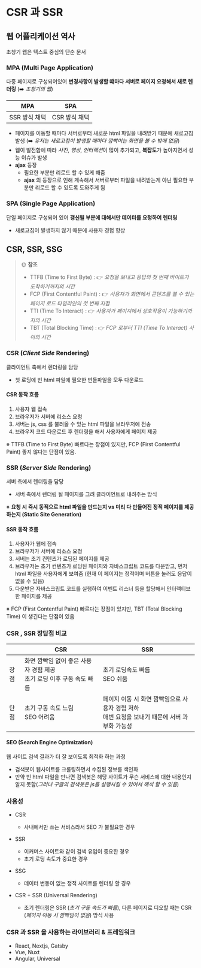 # CSR 과 SSR

## 웹 어플리케이션 역사

초창기 웹은 텍스트 중심의 단순 문서

### MPA (Multi Page Application)

다중 페이지로 구성되어있어 **변경사항이 발생할 떄마다 서버로 페이지 요청해서 새로 렌더링** (➡️ _초창기의 웹_)

| MPA           | SPA           |
| ------------- | ------------- |
| SSR 방식 채택 | CSR 방식 채택 |

- 페이지를 이동할 때마다 서버로부터 새로운 html 파일을 내려받기 때문에 새로고침 발생 (➡️ _유저는 새로고침이 발생할 때마다 깜빡이는 화면을 볼 수 밖에 없음_)
- 웹이 발전함에 따라 _사진_, _영상_, *인터랙션*이 많이 추가되고, **복잡도**가 높아지면서 성능 이슈가 발생
- **ajax** 등장
  - 필요한 부분만 리로드 할 수 있게 해줌
  - **ajax** 의 등장으로 인해 계속해서 서버로부터 파일을 내려받는게 아닌 필요한 부분만 리로드 할 수 있도록 도와주게 됨

### SPA (Single Page Application)

단일 페이지로 구성되어 있어 **갱신될 부분에 대해서만 데이터를 요청하여 렌더링**

- 새로고침이 발생하지 않기 때문에 사용자 경험 향상

## CSR, SSR, SSG

> 🌞 **참조**
>
> - TTFB (Time to First Byte) : 👉 _요청을 보내고 응답의 첫 번째 바이트가 도착하기까지의 시간_
> - FCP (First Contentful Paint) : 👉 _사용자가 화면에서 콘텐츠를 볼 수 있는 페이지 로드 타임라인의 첫 번째 지점_
> - TTI (Time To Interact) : 👉 _사용자가 페이지에서 상호작용이 가능하기까지의 시간_
> - TBT (Total Blocking Time) : 👉 _FCP 로부터 TTI (Time To Interact) 사이의 시간_

### CSR (**_Client Side_** Rendering)

클라이언트 측에서 렌더링을 담당

- 첫 로딩에 빈 html 파일에 필요한 번들파일을 모두 다운로드

#### CSR 동작 흐름

1. 사용자 웹 접속
2. 브라우저가 서버에 리소스 요청
3. 서버는 js, css 를 불러올 수 있는 html 파일을 브라우저에 전송
4. 브라우저 코드 다운로드 후 렌더링을 해서 사용자에게 페이지 제공

※ TTFB (Time to First Byte) 빠르다는 장점이 있지만, FCP (First Contentful Paint) 좋지 않다는 단점이 있음.

### SSR (**_Server Side_** Rendering)

서버 측에서 렌더링을 담당

- 서버 측에서 렌더링 될 페이지를 그려 클라이언트로 내려주는 방식

※ **요청 시 즉시 동적으로 html 파일을 만드는지 vs 미리 다 만들어진 정적 페이지를 제공하는지 (Static Site Generation)**

#### SSR 동작 흐름

1. 사용자가 웹에 접속
2. 브라우저가 서버에 리소스 요청
3. 서버는 초기 컨텐츠가 로딩된 페이지를 제공
4. 브라우저는 초기 컨텐츠가 로딩된 페이지와 자바스크립트 코드를 다운받고, 먼저 html 파일을 사용자에게 보여줌 (현재 이 페이지는 정적이며 버튼을 눌러도 응답이 없을 수 있음)
5. 다운받은 자바스크립트 코드를 실행하여 이벤트 리스너 등을 할당해서 인터랙티브한 페이지를 제공

※ FCP (First Contentful Paint) 빠르다는 장점이 있지만, TBT (Total Blocking Time) 이 생긴다는 단점이 있음

### CSR , SSR 장담점 비교

|      | CSR                                                                        | SSR                                                                                                |
| ---- | -------------------------------------------------------------------------- | -------------------------------------------------------------------------------------------------- |
| 장점 | 화면 깜빡임 없어 좋은 사용자 경험 제공 <br/> 초기 로딩 이후 구동 속도 빠름 | 초기 로딩속도 빠름 <br /> SEO 쉬움                                                                 |
| 단점 | 초기 구동 속도 느림 <br /> SEO 어려움                                      | 페이지 이동 시 화면 깜빡임으로 사용자 경험 저하<br /> 매번 요청을 보내기 때문에 서버 과부화 가능성 |

#### SEO (Search Engine Optimization)

웹 사이트 검색 결과가 더 잘 보이도록 최적화 하는 과정

- 검색봇이 웹사이트를 크롤링하면서 수집된 정보를 색인화
- 만약 빈 html 파일을 만나면 검색봇은 해당 사이트가 무슨 서비스에 대한 내용인지 알지 못함(_그러나 구글의 검색봇은 js를 실행시킬 수 있어서 해석 할 수 있음_)

### 사용성

- CSR

  - 사내에서만 쓰는 서비스라서 SEO 가 불필요한 경우

- SSR

  - 이커머스 사이트와 같이 검색 유입이 중요한 경우
  - 초기 로딩 속도가 중요한 경우

- SSG

  - 데이터 변동이 없는 정적 사이트를 렌더링 할 경우

- CSR + SSR (Universal Rendering)
  - 초기 렌더링은 SSR (_초기 구동 속도가 빠름_), 다른 페이지로 디오할 때는 CSR (_페이지 이동 시 깜빡임이 없음_) 방식 사용

### CSR 과 SSR 을 사용하는 라이브러리 & 프레임워크

- React, Nextjs, Gatsby
- Vue, Nuxt
- Angular, Universal
